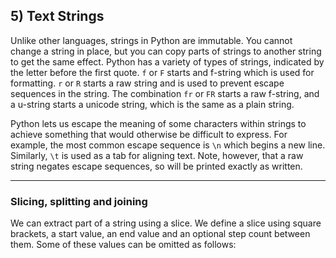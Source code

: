 ## 5) Text Strings

Unlike other languages, strings in Python are immutable. You cannot change a string in place, but you can copy parts of strings to another string to get the same effect. Python has a variety of types of strings, indicated by the letter before the first quote. `f` or `F` starts and f-string which is used for formatting. `r` or `R` starts a raw string and is used to prevent escape sequences in the string. The combination `fr` or `FR` starts a raw f-string, and a u-string starts a unicode string, which is the same as a plain string.

Python lets us escape the meaning of some characters within strings to achieve something that would otherwise be difficult to express. For example, the most common escape sequence is `\n` which begins a new line. Similarly, `\t` is used as a tab for aligning text. Note, however, that a raw string negates escape sequences, so will be printed exactly as written.

---

### Slicing, splitting and joining

We can extract part of a string using a slice. We define a slice using square brackets, a start value, an end value and an optional step count between them. Some of these values can be omitted as follows:

